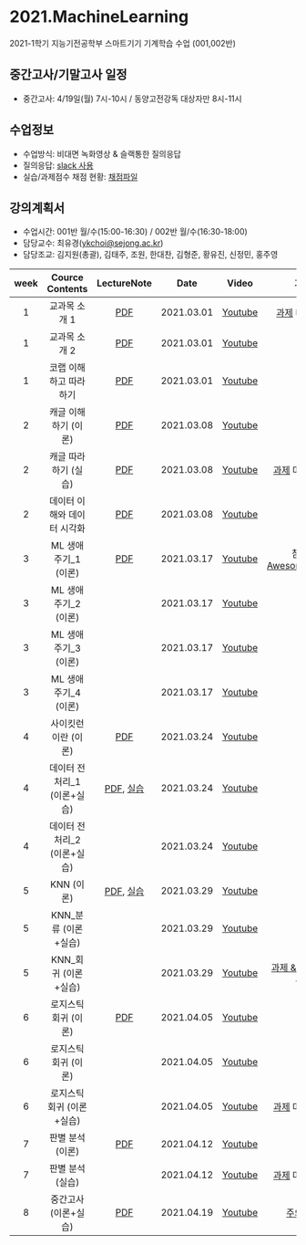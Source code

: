 # 2021.MachineLearning
2021-1학기 지능기전공학부 스마트기기 기계학습 수업 (001,002반)

## 중간고사/기말고사 일정
- 중간고사: 4/19일(월) 7시-10시 / 동양고전강독 대상자만 8시-11시

## 수업정보
- 수업방식: 비대면 녹화영상 & 슬랙통한 질의응답
- 질의응답: [slack 사용](https://2021-machinelearning.slack.com)
- 실습/과제점수 채점 현황: [채점파일](https://docs.google.com/spreadsheets/d/1GqRQg1I8KcUrwOh4uqUR--k8e5wBq8qfCyc7WD_5vmQ/edit?usp=sharing)

## 강의계획서
- 수업시간: 001반 월/수(15:00-16:30) / 002반 월/수(16:30-18:00) 
- 담당교수: 최유경(ykchoi@sejong.ac.kr)
- 담당조교: 김지원(총괄), 김태주, 조원, 한대찬, 김형준, 황유진, 신정민, 홍주영

| week | Cource Contents | LectureNote | Date |  Video | 과제 | 
|:---:|:---:|:---:|:---:|:---:|:---:| 
| 1 | 교과목 소개 1| [PDF](https://github.com/sejongresearch/2021.MachineLearning/blob/main/LectureNote/%5B%E1%84%80%E1%85%B5%E1%84%80%E1%85%A8%E1%84%92%E1%85%A1%E1%86%A8%E1%84%89%E1%85%B3%E1%86%B8%5D%5B1%E1%84%8C%E1%85%AE%E1%84%8E%E1%85%A1%5D%20%E1%84%80%E1%85%AA%E1%84%86%E1%85%A9%E1%86%A8%E1%84%89%E1%85%A9%E1%84%80%E1%85%A2%20I.pdf) | 2021.03.01 | [Youtube](https://youtu.be/feI7rz5JGXo) | [과제](https://github.com/sejongresearch/2021.MachineLearning/blob/main/Labs/1%EC%A3%BC%EC%B0%A8/readme.md) 마감 3/7 |
| 1 | 교과목 소개 2| [PDF](https://github.com/sejongresearch/2021.MachineLearning/blob/main/LectureNote/%5B%E1%84%80%E1%85%B5%E1%84%80%E1%85%A8%E1%84%92%E1%85%A1%E1%86%A8%E1%84%89%E1%85%B3%E1%86%B8%5D%5B1%E1%84%8C%E1%85%AE%E1%84%8E%E1%85%A1%5D%20%E1%84%80%E1%85%AA%E1%84%86%E1%85%A9%E1%86%A8%E1%84%89%E1%85%A9%E1%84%80%E1%85%A2%20II.pdf) | 2021.03.01 | [Youtube](https://youtu.be/LobB91jPDnE) |  |
| 1 | 코랩 이해하고 따라하기 | [PDF](https://github.com/sejongresearch/2021.MachineLearning/blob/main/LectureNote/%5B%E1%84%80%E1%85%B5%E1%84%80%E1%85%A8%E1%84%92%E1%85%A1%E1%86%A8%E1%84%89%E1%85%B3%E1%86%B8%5D%5B1%E1%84%8C%E1%85%AE%E1%84%8E%E1%85%A1%5D%20MissingSemester_Colab.pdf) | 2021.03.01 |  [Youtube](https://youtu.be/NUb1Nyz6BuI) |  |
| 2 | 캐글 이해하기 (이론) | [PDF](https://github.com/sejongresearch/2021.MachineLearning/blob/main/LectureNote/%5B%E1%84%80%E1%85%B5%E1%84%80%E1%85%A8%E1%84%92%E1%85%A1%E1%86%A8%E1%84%89%E1%85%B3%E1%86%B8%5D%5B2%E1%84%8C%E1%85%AE%E1%84%8E%E1%85%A1%5D%20MissingSemester_Kaggle_%E1%84%8B%E1%85%B5%E1%84%85%E1%85%A9%E1%86%AB.pdf) | 2021.03.08 | [Youtube](https://youtu.be/raEi_cPfoLU) | |
| 2 | 캐글 따라하기 (실습) | [PDF](https://github.com/sejongresearch/2021.MachineLearning/blob/main/LectureNote/%5B%E1%84%80%E1%85%B5%E1%84%80%E1%85%A8%E1%84%92%E1%85%A1%E1%86%A8%E1%84%89%E1%85%B3%E1%86%B8%5D%5B2%E1%84%8C%E1%85%AE%E1%84%8E%E1%85%A1%5D%20MissingSemester_Kaggle_%E1%84%89%E1%85%B5%E1%86%AF%E1%84%89%E1%85%B3%E1%86%B8.pdf) | 2021.03.08 | [Youtube](https://youtu.be/4xlaycPT-hQ) | [과제](https://github.com/sejongresearch/2021.MachineLearning/tree/main/Labs/2%EC%A3%BC%EC%B0%A8) 마감 3/14 |
| 2 | 데이터 이해와 데이터 시각화 | [PDF](https://github.com/sejongresearch/2021.MachineLearning/blob/main/LectureNote/%5B%E1%84%80%E1%85%B5%E1%84%80%E1%85%A8%E1%84%92%E1%85%A1%E1%86%A8%E1%84%89%E1%85%B3%E1%86%B8%5D%5B2%E1%84%8C%E1%85%AE%E1%84%8E%E1%85%A1%5D%20%E1%84%83%E1%85%A6%E1%84%8B%E1%85%B5%E1%84%90%E1%85%A5%20%E1%84%8B%E1%85%B5%E1%84%92%E1%85%A2%E1%84%8B%E1%85%AA%20%E1%84%89%E1%85%B5%E1%84%80%E1%85%A1%E1%86%A8%E1%84%92%E1%85%AA_%E1%84%8B%E1%85%B5%E1%84%85%E1%85%A9%E1%86%AB.pdf) | 2021.03.08 | [Youtube](https://youtu.be/jgLW_MVMD24) | |
| 3 | ML 생애주기_1 (이론) | [PDF](https://www.dropbox.com/s/nup3k0ssc0o6yi9/%5B%EA%B8%B0%EA%B3%84%ED%95%99%EC%8A%B5%5D%5B3%EC%A3%BC%EC%B0%A8%5D%20ML%EC%83%9D%EC%95%A0%EC%A3%BC%EA%B8%B0.pdf?dl=0) | 2021.03.17 | [Youtube](https://youtu.be/zbX4k_HYinQ) | 참고-[AwesomeMLOps](https://github.com/kelvins/awesome-mlops) |
| 3 | ML 생애주기_2 (이론) |  | 2021.03.17 | [Youtube](https://youtu.be/5yM-JkSAb7M) | |
| 3 | ML 생애주기_3 (이론) |  | 2021.03.17 | [Youtube](https://youtu.be/pXkX5Ai8Iks) | |
| 3 | ML 생애주기_4 (이론) |  | 2021.03.17 | [Youtube](https://youtu.be/ZTddSFuUBnE) | |
| 4 | 사이킷런이란 (이론) | [PDF](https://github.com/sejongresearch/2021.MachineLearning/blob/main/LectureNote/%5B%E1%84%80%E1%85%B5%E1%84%80%E1%85%A8%E1%84%92%E1%85%A1%E1%86%A8%E1%84%89%E1%85%B3%E1%86%B8%5D%5B4%E1%84%8C%E1%85%AE%E1%84%8E%E1%85%A1%5D%20%E1%84%89%E1%85%A1%E1%84%8B%E1%85%B5%E1%84%8F%E1%85%B5%E1%86%BA%E1%84%85%E1%85%A5%E1%86%AB%E1%84%8B%E1%85%B5%E1%84%85%E1%85%A1%E1%86%AB.pdf) | 2021.03.24 | [Youtube](https://youtu.be/NvczZp_uEL0) | |
| 4 | 데이터 전처리_1 (이론+실습) | [PDF](https://github.com/sejongresearch/2021.MachineLearning/blob/main/LectureNote/%5B%E1%84%80%E1%85%B5%E1%84%80%E1%85%A8%E1%84%92%E1%85%A1%E1%86%A8%E1%84%89%E1%85%B3%E1%86%B8%5D%5B4%E1%84%8C%E1%85%AE%E1%84%8E%E1%85%A1%5D%20%E1%84%8C%E1%85%A5%E1%86%AB%E1%84%8E%E1%85%A5%E1%84%85%E1%85%B5_wo.pdf), [실습](https://www.dropbox.com/s/v0jqimp82rzbtxg/4%EC%A3%BC%EC%B0%A8_%EB%8D%B0%EC%9D%B4%ED%84%B0%EC%A0%84%EC%B2%98%EB%A6%AC.zip?dl=0) | 2021.03.24 | [Youtube](https://youtu.be/Cqqr1WB5ZMk) | |
| 4 | 데이터 전처리_2 (이론+실습) |  | 2021.03.24 | [Youtube](https://youtu.be/vZvBI6_Qhhg) | |
| 5 | KNN (이론) | [PDF](https://github.com/sejongresearch/2021.MachineLearning/blob/main/LectureNote/%5B%E1%84%80%E1%85%B5%E1%84%80%E1%85%A8%E1%84%92%E1%85%A1%E1%86%A8%E1%84%89%E1%85%B3%E1%86%B8%5D%5B5%E1%84%8C%E1%85%AE%E1%84%8E%E1%85%A1%5D%20KNN.pdf), [실습](https://github.com/sejongresearch/2021.MachineLearning/blob/main/Labs/5%EC%A3%BC%EC%B0%A8/5%E1%84%8C%E1%85%AE%E1%84%8E%E1%85%A1_KNN.ipynb) | 2021.03.29 | [Youtube](https://youtu.be/Q5EAL920wn0) | |
| 5 | KNN_분류 (이론+실습) |  | 2021.03.29 | [Youtube](https://youtu.be/n3SYfSUB11E) | |
| 5 | KNN_회귀 (이론+실습) |  | 2021.03.29 | [Youtube](https://youtu.be/w5RWGz5BxBY) | [과제 & 해설](https://github.com/sejongresearch/2021.MachineLearning/blob/main/Labs/5%EC%A3%BC%EC%B0%A8/%EA%B3%BC%EC%A0%9C.md) 마감 4/4 |
| 6 | 로지스틱 회귀 (이론) | [PDF](https://github.com/sejongresearch/2021.MachineLearning/blob/main/LectureNote/%5B%E1%84%80%E1%85%B5%E1%84%80%E1%85%A8%E1%84%92%E1%85%A1%E1%86%A8%E1%84%89%E1%85%B3%E1%86%B8%5D%5B6%E1%84%8C%E1%85%AE%E1%84%8E%E1%85%A1%5D%20%E1%84%85%E1%85%A9%E1%84%8C%E1%85%B5%E1%84%89%E1%85%B3%E1%84%90%E1%85%B5%E1%86%A8%20%E1%84%92%E1%85%AC%E1%84%80%E1%85%B1%E1%84%87%E1%85%AE%E1%86%AB%E1%84%85%E1%85%B2.pdf) | 2021.04.05 | [Youtube](https://youtu.be/evnmeTN6z5Q) | |
| 6 | 로지스틱 회귀 (이론) |  | 2021.04.05 | [Youtube](https://youtu.be/2jknlNEP92Y) | |
| 6 | 로지스틱 회귀 (이론+실습) |  | 2021.04.05 | [Youtube](https://youtu.be/EPH7SoISuU4) | [과제](https://github.com/sejongresearch/2021.MachineLearning/blob/main/Labs/6%EC%A3%BC%EC%B0%A8/%EA%B3%BC%EC%A0%9C.md) 마감 4/11|
| 7 | 판별 분석 (이론) | [PDF](https://github.com/sejongresearch/2021.MachineLearning/blob/main/LectureNote/%5B%E1%84%80%E1%85%B5%E1%84%80%E1%85%A8%E1%84%92%E1%85%A1%E1%86%A8%E1%84%89%E1%85%B3%E1%86%B8%5D%5B7%E1%84%8C%E1%85%AE%E1%84%8E%E1%85%A1%5D%20%E1%84%91%E1%85%A1%E1%86%AB%E1%84%87%E1%85%A7%E1%86%AF%E1%84%87%E1%85%AE%E1%86%AB%E1%84%89%E1%85%A5%E1%86%A8.pdf) | 2021.04.12 | [Youtube](https://youtu.be/YUQF5veIvxE) | |
| 7 | 판별 분석 (실습) |  | 2021.04.12 | [Youtube](https://youtu.be/K1Iw_ED2inY) | [과제](https://github.com/sejongresearch/2021.MachineLearning/blob/main/Labs/7%EC%A3%BC%EC%B0%A8/%EA%B3%BC%EC%A0%9C.md) 마감 4/18|
| 8 | 중간고사 (이론+실습) | [PDF](https://github.com/sejongresearch/2021.MachineLearning/blob/main/LectureNote/%5B%EA%B8%B0%EA%B3%84%ED%95%99%EC%8A%B5%5D%5B8%EC%A3%BC%EC%B0%A8%5D%EC%A4%91%EA%B0%84%EA%B3%A0%EC%82%AC_%EC%A3%BC%EC%9D%98%EC%82%AC%ED%95%AD.md) | 2021.04.19 | [Youtube](https://youtu.be/XHSnsZbv9g4)  | [주의사항](https://github.com/sejongresearch/2021.MachineLearning/blob/main/LectureNote/%5B%EA%B8%B0%EA%B3%84%ED%95%99%EC%8A%B5%5D%5B8%EC%A3%BC%EC%B0%A8%5D%EC%A4%91%EA%B0%84%EA%B3%A0%EC%82%AC_%EC%A3%BC%EC%9D%98%EC%82%AC%ED%95%AD.md) |



